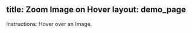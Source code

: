 title: Zoom Image on Hover
layout: demo_page
---

Instructions: Hover over an Image.

<!-- {% iframe /downloads/code/sandbox/Zoom_Layer_On_Hover.html %} -->

<!-- {% include_code Konva Zoom Image on Hover Demo sandbox/Zoom_Layer_On_Hover.html %} -->